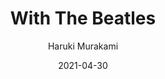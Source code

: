 ---
title: "With The Beatles"
author: "Haruki Murakami"
isbn: "9789025466190"
rating: "4"
publisher: "Atlas Contact"
pages: "96"
publishYear: "2021"
read: "2021"
language: "nl"
date: "2021-04-30"
---